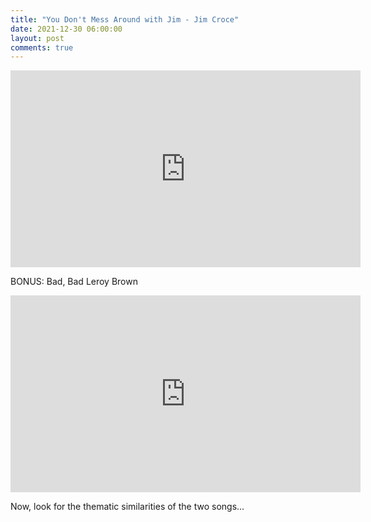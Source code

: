 ```yaml
---
title: "You Don't Mess Around with Jim - Jim Croce"
date: 2021-12-30 06:00:00
layout: post
comments: true
---
```


<iframe width="560" height="315" src="https://www.youtube.com/embed/hickVDiW8k0" title="YouTube video player" frameborder="0" allow="accelerometer; autoplay; clipboard-write; encrypted-media; gyroscope; picture-in-picture" allowfullscreen></iframe>


BONUS: Bad, Bad Leroy Brown

<iframe width="560" height="315" src="https://www.youtube.com/embed/JzYf6qskdfA" title="YouTube video player" frameborder="0" allow="accelerometer; autoplay; clipboard-write; encrypted-media; gyroscope; picture-in-picture" allowfullscreen></iframe>

Now, look for the thematic similarities of the two songs...